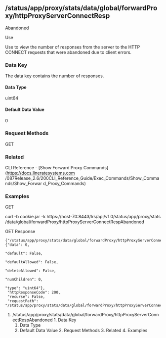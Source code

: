 ## /status/app/proxy/stats/data/global/forwardProxy/httpProxyServerConnectResp
Abandoned

Use

Use to view the number of responses from the server to the HTTP CONNECT
requests that were abandoned due to client errors.

### Data Key

The data key contains the number of responses.

#### Data Type

uint64

#### Default Data Value

0

### Request Methods

GET

### Related

CLI Reference - [Show Forward Proxy Commands](https://docs.lineratesystems.com
/087Release_2.6/200CLI_Reference_Guide/Exec_Commands/Show_Commands/Show_Forwar
d_Proxy_Commands)

### Examples

GET

curl -b cookie.jar -k https://host-70:8443/lrs/api/v1.0/status/app/proxy/stats
/data/global/forwardProxy/httpProxyServerConnectRespAbandoned

GET Response

    
    {"/status/app/proxy/stats/data/global/forwardProxy/httpProxyServerConnectRespAbandoned": {"data": 0,
                                                                                               "default": False,
                                                                                               "defaultAllowed": False,
                                                                                               "deleteAllowed": False,
                                                                                               "numChildren": 0,
                                                                                               "type": "uint64"},
     "httpResponseCode": 200,
     "recurse": False,
     "requestPath": "/status/app/proxy/stats/data/global/forwardProxy/httpProxyServerConnectRespAbandoned"}
    

  1. /status/app/proxy/stats/data/global/forwardProxy/httpProxyServerConnectRespAbandoned
    1. Data Key
      1. Data Type
      2. Default Data Value
    2. Request Methods
    3. Related
    4. Examples

